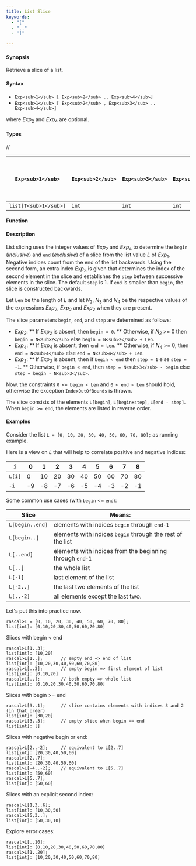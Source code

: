 ```yaml
---
title: List Slice
keywords:
  - "["
  - ".."
  - "]"

---
```


#### Synopsis

Retrieve a slice of a list.

#### Syntax

*  `Exp<sub>1</sub> [ Exp<sub>2</sub> .. Exp<sub>4</sub>]`
*  `Exp<sub>1</sub> [ Exp<sub>2</sub> , Exp<sub>3</sub> .. Exp<sub>4</sub>]`


where _Exp_<sub>2</sub> and _Exp_<sub>4</sub> are optional.

#### Types

//


| `Exp<sub>1</sub>`     | `Exp<sub>2</sub>` |  `Exp<sub>3</sub>`  | `Exp<sub>4</sub>` | `Exp<sub>1</sub> [ Exp<sub>2</sub> .. Exp<sub>4</sub> ]`   or  `Exp<sub>1</sub> [ Exp<sub>2</sub> , Exp<sub>3</sub> .. Exp<sub>4</sub>]`  |
| --- | --- | --- | --- | --- |
| `list[T<sub>1</sub>]` | `int`     | `int`       | `int`     |  `list[T<sub>1</sub>]`                                                                 |


#### Function

#### Description

List slicing uses the integer values of _Exp_<sub>2</sub> and _Exp_<sub>4</sub> to determine the `begin` (*inclusive*) and `end` (*exclusive*)
of a slice from the list value _L_ of _Exp_<sub>1</sub>. Negative indices count from the end of the list backwards.
Using the second form, an extra index _Exp_<sub>3</sub> is given that determines the
index of the second element in the slice and establishes the `step` between
successive elements in the slice. The default `step` is 1.
If `end` is smaller than `begin`, the slice is constructed backwards.

Let `Len` be the length of _L_ and let _N_<sub>2</sub>, _N_<sub>3</sub> and _N_<sub>4</sub> be the respective values of the expressions
 _Exp_<sub>2</sub>, _Exp_<sub>2</sub> and _Exp_<sub>2</sub> when they are present.

The slice parameters `begin`, `end`, and `step` are determined as follows:

*  _Exp<sub>2</sub>_:
**  If _Exp<sub>2</sub>_ is absent, then `begin = 0`.
**  Otherwise, if _N<sub>2</sub>_ >= 0 then `begin = N<sub>2</sub>` else `begin = N<sub>2</sub> + Len`. 
*  _Exp<sub>4</sub>_:
**  If _Exp<sub>4</sub>_ is absent, then `end = Len`.
**  Otherwise, if _N<sub>4</sub>_ >= 0, then `end = N<sub>4</sub>` else `end = N<sub>4</sub> + Len`.
*  _Exp<sub>3</sub>_:
**  If _Exp<sub>3</sub>_ is absent, then if `begin < end` then `step = 1` else `step = -1`.
**  Otherwise, if `begin < end`, then `step = N<sub>3</sub> - begin` else `step = begin - N<sub>3</sub>`.


Now, the constraints `0 <= begin < Len` and `0 < end < Len` should hold,
otherwise the exception `IndexOutOfBounds` is thrown.

The slice consists of the elements `L[begin]`, `L[begin+step]`, `L[end - step]`.
When `begin >= end`, the elements are listed in reverse order.

#### Examples

Consider the list `L = [0, 10, 20, 30, 40, 50, 60, 70, 80];` as running example.

Here is a view on _L_ that will help to correlate positive and negative indices:


|`i`        | 0 | 1 | 2 | 3 | 4 | 5 | 6 | 7 | 8  |
| --- | --- | --- | --- | --- | --- | --- | --- | --- | --- |
|`L[i]`     | 0 | 10| 20| 30| 40| 50| 60| 70|80  |
|`-i`       | -9| -8| -7| -6| -5| -4| -3| -2| -1 |




Some common use cases (with `begin` <= `end`):


| Slice           | Means:                                                      |
| --- | --- |
| `L[begin..end]` | elements with indices `begin` through `end-1`               |
| `L[begin..]`    | elements with indices `begin` through the rest of the list  |
| `L[..end]`      | elements with indices from the beginning through `end-1`    |
| `L[..]`         | the whole list                                              |
| `L[-1]`         | last element of the list                                    |
| `L[-2..]`       | the last two elements of the list                           |
| `L[..-2]`       | all elements except the last two.                           |



Let's put this into practice now.


```rascal-shell
rascal>L = [0, 10, 20, 30, 40, 50, 60, 70, 80];
list[int]: [0,10,20,30,40,50,60,70,80]
```
Slices with begin < end

```rascal-shell
rascal>L[1..3];
list[int]: [10,20]
rascal>L[1..];       // empty end => end of list
list[int]: [10,20,30,40,50,60,70,80]
rascal>L[..3];       // empty begin => first element of list
list[int]: [0,10,20]
rascal>L[..];        // both empty => whole list
list[int]: [0,10,20,30,40,50,60,70,80]
```
Slices with  begin >= end

```rascal-shell
rascal>L[3..1];      // slice contains elements with indices 3 and 2 (in that order)
list[int]: [30,20]
rascal>L[3..3];      // empty slice when begin == end
list[int]: []
```
Slices with negative begin or end:

```rascal-shell
rascal>L[2..-2];     // equivalent to L[2..7]
list[int]: [20,30,40,50,60]
rascal>L[2..7];
list[int]: [20,30,40,50,60]
rascal>L[-4..-2];    // equivalent to L[5..7]
list[int]: [50,60]
rascal>L[5..7];
list[int]: [50,60]
```
Slices with an explicit second index:

```rascal-shell
rascal>L[1,3..6];
list[int]: [10,30,50]
rascal>L[5,3..];
list[int]: [50,30,10]
```
Explore error cases:

```rascal-shell
rascal>L[..10];
list[int]: [0,10,20,30,40,50,60,70,80]
rascal>L[1..20];
list[int]: [10,20,30,40,50,60,70,80]
```



       

